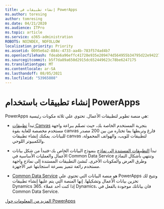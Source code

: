```yaml
---
title: إنشاء تطبيقات في PowerApps
ms.author: toresing
author: tomresing
ms.date: 04/21/2020
ms.audience: ITPro
ms.topic: article
ms.service: o365-administration
ROBOTS: NOINDEX, NOFOLLOW
localization_priority: Priority
ms.assetid: 0095e6a2-884c-4733-aa4b-783f574ad4b7
ms.openlocfilehash: fdeab6a96effc41728e935e209474d564955b34795d22e94227ca741368462b6
ms.sourcegitcommit: b5f7da89a650d2915dc652449623c78be6247175
ms.translationtype: MT
ms.contentlocale: ar-SA
ms.lasthandoff: 08/05/2021
ms.locfileid: "53965808"
---
```

# <a name="create-apps-with-powerapps"></a>إنشاء تطبيقات باستخدام PowerApps

PowerApps هي منصة تطوير لتطبيقات الأعمال. تحتوي علي ثلاثة مكونات رئيسية: 
  
- تبدأ [تطبيقات Canvas](https://go.microsoft.com/fwlink/?linkid=874495) بتجربة المستخدم الخاصة بك، حيث تصمِّم ببراعة واجهة مستخدم مخصصة للغاية بقوة canvas فارغ وتربطها بما تختاره من بين 200 مصدر للبيانات. يمكنك إنشاء تطبيقات canvas لتطبيقات للويب، والهواتف المحمولة، والكمبيوتر اللوحي. 
    
- تبدأ [التطبيقات المستندة إلى نماذج](https://go.microsoft.com/fwlink/?linkid=874496) بنموذج البيانات الخاص بك-فتبدأ من شكل بيانات الأعمال والعمليات الأساسية في Common Data Service وتنتهي بأشكال النماذج وطرق العرض والمكونات الأخرى. تُنشئ التطبيقات المستندة إلى نماذج واجهة مستخدم رائعة تتميز بسرعة استجابتها عبر الأجهزة. 
    
- [Common Data Service](https://go.microsoft.com/fwlink/?linkid=874497) هو منصة البيانات التي تحتوي علي PowerApps وتتيح لك تخزين بيانات الأعمال وتشكيلها. إنها المنصة التي يتم عليها إنشاء تطبيقات Dynamics 365. إذا كنت أحد عملاء Dynamics، فان بياناتك موجودة بالفعل في Common Data Service. 
    
[المزيد من المعلومات حول PowerApps](https://go.microsoft.com/fwlink/?linkid=874498)
  

